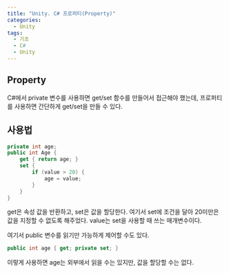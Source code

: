 ```yaml
---
title: "Unity. C# 프로퍼티(Property)"
categories:
  - Unity
tags:
  - 기초
  - C#
  - Unity
---
```


## Property

C#에서 private 변수를 사용하면 get/set 함수를 만들어서 접근해야 했는데, 프로퍼티를 사용하면 간단하게 get/set을 만들 수 있다.

## 사용법

```c#
private int age;
public int Age {
	get { return age; }
	set {
		if (value > 20) {
			age = value;
		}
	}
}
```

get은 속성 값을 반환하고, set은 값을 할당한다. 여기서 set에 조건을 달아 20미만은 값을 지정할 수 없도록 해주었다. value는 set을 사용할 때 쓰는 매개변수이다.

여기서 public 변수를 읽기만 가능하게 제어할 수도 있다.

```c#
public int age { get; private set; }
```

이렇게 사용하면 age는 외부에서 읽을 수는 있지만, 값을 할당할 수는 없다.